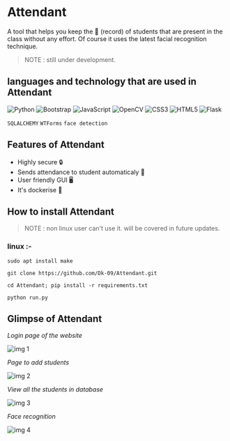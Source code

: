 # Attendant

A tool that helps you keep the :closed_book: (record) of students that are present in the class without any effort. Of course it uses the latest facial recognition technique.

> NOTE : still under development.

## languages and technology that are used in Attendant
![Python](https://img.shields.io/badge/python-3670A0?style=for-the-badge&logo=python&logoColor=ffdd54)   ![Bootstrap](https://img.shields.io/badge/Bootstrap-563D7C?style=for-the-badge&logo=bootstrap&logoColor=white) ![JavaScript](https://img.shields.io/badge/javascript-%23323330.svg?style=for-the-badge&logo=javascript&logoColor=%23F7DF1E)   ![OpenCV](https://img.shields.io/badge/opencv-%23white.svg?style=for-the-badge&logo=opencv&logoColor=white)   ![CSS3](https://img.shields.io/badge/css3-%231572B6.svg?style=for-the-badge&logo=css3&logoColor=white)   ![HTML5](https://img.shields.io/badge/html5-%23E34F26.svg?style=for-the-badge&logo=html5&logoColor=white)   ![Flask](https://img.shields.io/badge/flask-%23000.svg?style=for-the-badge&logo=flask&logoColor=white)

``` SQLALCHEMY ``` ``` WTForms ``` ``` face detection ```

## Features of Attendant
- Highly secure :lock:
- Sends attendance to student automaticaly :incoming_envelope:
- User friendly GUI :desktop_computer:
- It's dockerise  :whale:

## How to install Attendant

> NOTE : non linux user can't use it. will be covered in future updates.

### linux :-

```
sudo apt install make
```

```
git clone https://github.com/Dk-09/Attendant.git
```

```
cd Attendant; pip install -r requirements.txt
```

```
python run.py
```

## Glimpse of Attendant

_Login page of the website_

![img 1](https://github.com/Dk-09/Dk-09/blob/main/1633008700134.jpg)

_Page to add students_

![img 2](https://github.com/Dk-09/Dk-09/blob/main/1633008700138.jpg)

_View all the students in database_

![img 3](https://github.com/Dk-09/Dk-09/blob/main/1633008700130.jpg)

_Face recognition_

![img 4](https://github.com/Dk-09/Dk-09/blob/main/1633008700126.jpg)
